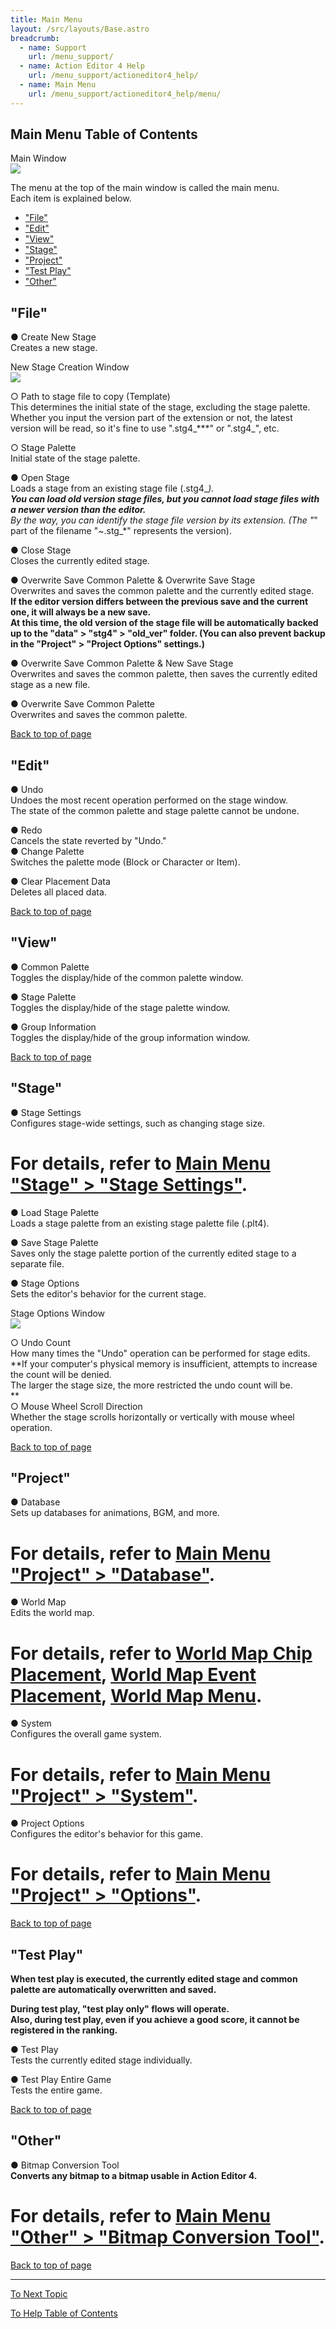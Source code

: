 ```yaml
---
title: Main Menu
layout: /src/layouts/Base.astro
breadcrumb:
  - name: Support
    url: /menu_support/
  - name: Action Editor 4 Help
    url: /menu_support/actioneditor4_help/
  - name: Main Menu
    url: /menu_support/actioneditor4_help/menu/
---
```


<a name="TOP"></a>

## Main Menu Table of Contents

Main Window  
![](/menu_support/actioneditor4_help/menu/Main.jpg)  

The menu at the top of the main window is called the main menu.  
Each item is explained below.  
  

- ["File"](#FILE)
- ["Edit"](#EDIT)
- ["View"](#SHOW)
- ["Stage"](#STAGE)
- ["Project"](#PROJECT)
- ["Test Play"](#TESTPLAY)
- ["Other"](#OTHERS)

<a name="FILE"></a>

## "File"

● Create New Stage  
Creates a new stage.  
  
New Stage Creation Window  
![](/menu_support/actioneditor4_help/menu/StageNew.jpg)  
  
○ Path to stage file to copy (Template)  
This determines the initial state of the stage, excluding the stage palette.  
Whether you input the version part of the extension or not, the latest version will be read, so it's fine to use ".stg4_***" or ".stg4_", etc.  
  
○ Stage Palette  
Initial state of the stage palette.  
  
● Open Stage  
Loads a stage from an existing stage file (.stg4_*).  
**You can load old version stage files, but you cannot load stage files with a newer version than the editor.**  
By the way, you can identify the stage file version by its extension. (The "*" part of the filename "~.stg_*" represents the version).  
  
● Close Stage  
Closes the currently edited stage.  
  
● Overwrite Save Common Palette & Overwrite Save Stage  
Overwrites and saves the common palette and the currently edited stage.  
**If the editor version differs between the previous save and the current one, it will always be a new save.**  
**At this time, the old version of the stage file will be automatically backed up to the "data" > "stg4" > "old_ver" folder. (You can also prevent backup in the "Project" > "Project Options" settings.)**  
  
● Overwrite Save Common Palette & New Save Stage  
Overwrites and saves the common palette, then saves the currently edited stage as a new file.  
  
● Overwrite Save Common Palette  
Overwrites and saves the common palette.  

[Back to top of page](#TOP)

<a name="EDIT"></a>

## "Edit"

● Undo  
Undoes the most recent operation performed on the stage window.  
The state of the common palette and stage palette cannot be undone.  
  
● Redo  
Cancels the state reverted by "Undo."  
● Change Palette  
Switches the palette mode (Block or Character or Item).  
  
● Clear Placement Data  
Deletes all placed data.  

[Back to top of page](#TOP)

<a name="SHOW"></a>

## "View"

● Common Palette  
Toggles the display/hide of the common palette window.  
  
● Stage Palette  
Toggles the display/hide of the stage palette window.  
  
● Group Information  
Toggles the display/hide of the group information window.  

[Back to top of page](#TOP)

<a name="STAGE"></a>

## "Stage"

● Stage Settings  
Configures stage-wide settings, such as changing stage size.  
# For details, refer to [Main Menu "Stage" > "Stage Settings"](/menu_support/actioneditor4_help/menu_stage_set/).  
  
● Load Stage Palette  
Loads a stage palette from an existing stage palette file (.plt4).  
  
● Save Stage Palette  
Saves only the stage palette portion of the currently edited stage to a separate file.  
  
● Stage Options  
Sets the editor's behavior for the current stage.  
  
Stage Options Window  
![](/menu_support/actioneditor4_help/menu/StageOption.jpg)  
  
○ Undo Count  
How many times the "Undo" operation can be performed for stage edits.  
**If your computer's physical memory is insufficient, attempts to increase the count will be denied.  
The larger the stage size, the more restricted the undo count will be.  
**  
○ Mouse Wheel Scroll Direction  
Whether the stage scrolls horizontally or vertically with mouse wheel operation.  

[Back to top of page](#TOP)

<a name="PROJECT"></a>

## "Project"

● Database  
Sets up databases for animations, BGM, and more.  
# For details, refer to [Main Menu "Project" > "Database"](/menu_support/actioneditor4_help/menu_project_database/).  
  
● World Map  
Edits the world map.  
# For details, refer to [World Map Chip Placement](/menu_support/actioneditor4_help/worldmapchip/), [World Map Event Placement](/menu_support/actioneditor4_help/worldmapevent/), [World Map Menu](/menu_support/actioneditor4_help/worldmapmenu/).  
  
● System  
Configures the overall game system.  
# For details, refer to [Main Menu "Project" > "System"](/menu_support/actioneditor4_help/menu_project_system/).  
  
● Project Options  
Configures the editor's behavior for this game.  
# For details, refer to [Main Menu "Project" > "Options"](/menu_support/actioneditor4_help/menu_project_option/).  

[Back to top of page](#TOP)

<a name="TESTPLAY"></a>

## "Test Play"

**When test play is executed, the currently edited stage and common palette are automatically overwritten and saved.**  
  
**During test play, "test play only" flows will operate.**  
**Also, during test play, even if you achieve a good score, it cannot be registered in the ranking.**  
  
● Test Play  
Tests the currently edited stage individually.  
  
● Test Play Entire Game  
Tests the entire game.  

[Back to top of page](#TOP)

<a name="OTHERS"></a>

## "Other"

● Bitmap Conversion Tool  
**Converts any bitmap to a bitmap usable in Action Editor 4.**  
# For details, refer to [Main Menu "Other" > "Bitmap Conversion Tool"](/menu_support/actioneditor4_help/menu_others_bmpconvert/).  

[Back to top of page](#TOP)

---

  

[To Next Topic](/menu_support/actioneditor4_help/menu_stage_set/)

[To Help Table of Contents](/menu_support/actioneditor4_help/)